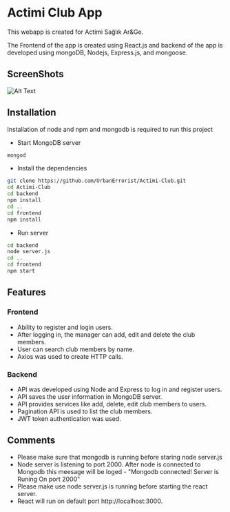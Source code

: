 # Actimi Club App 

This webapp is created for Actimi Sağlık Ar&Ge. 

The Frontend of the app is created using React.js and backend of the app is developed using mongoDB, Nodejs, Express.js, and mongoose. 


## ScreenShots
 
![Alt Text](./actimi.gif)



## Installation 

Installation of node and npm and mongodb is required to run this project 

* Start MongoDB server 

```bash 
mongod 
``` 

* Install the dependencies 

```bash 
git clone https://github.com/UrbanErrorist/Actimi-Club.git
cd Actimi-Club
cd backend 
npm install 
cd .. 
cd frontend 
npm install
 ``` 

* Run server 

```bash 
cd backend 
node server.js 
cd .. 
cd frontend 
npm start 
``` 

## Features 

### Frontend 

* Ability to register and login users.
* After logging in, the manager can add, edit and delete the club members. 
* User can search club members by name. 
* Axios was used to create HTTP calls. 

### Backend 
* API was developed using Node and Express to log in and register users. 
* API saves the user information in MongoDB server. 
* API provides services like add, delete, edit club members to users. 
* Pagination API is used to list the club members. 
* JWT token authentication was used.


## Comments

* Please make sure that mongodb is running before staring node server.js
* Node server is listening to port 2000. After node is connected to Mongodb this meesage will be loged - "Mongodb connected! Server is Runing On port 2000"
* Please make use node server.js is running before starting the react server.
* React will run on default port http://localhost:3000.
